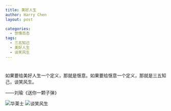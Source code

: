 ```yaml
---
title: 美好人生
author: Harry Chen
layout: post

categories:
  - 世情百态
tags:
  - 三五知己
  - 美好人生
  - 谈笑风生
---
```

# 

如果要给美好人生一个定义，那就是惬意。如果要给惬意一个定义，那就是三五知己，谈笑风生。

——刘瑜《送你一颗子弹》

![华莱士][1] ![谈笑风生][2]

   [1]: http://www.roybit.com/wp-content/uploads/2011/08/images_thumb.jpg (华莱士)
   [2]: http://www.roybit.com/wp-content/uploads/2011/08/images1_thumb.jpg (谈笑风生)
